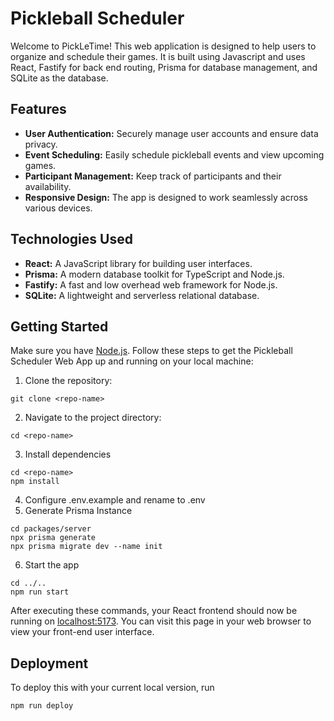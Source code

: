 # Pickleball Scheduler
Welcome to PickLeTime! This web application is designed to help users to organize and schedule their games. It is built using Javascript and uses React, Fastify for back end routing, Prisma for database management, and SQLite as the database.

## Features

- **User Authentication:** Securely manage user accounts and ensure data privacy.
- **Event Scheduling:** Easily schedule pickleball events and view upcoming games.
- **Participant Management:** Keep track of participants and their availability.
- **Responsive Design:** The app is designed to work seamlessly across various devices.

## Technologies Used

- **React:** A JavaScript library for building user interfaces.
- **Prisma:** A modern database toolkit for TypeScript and Node.js.
- **Fastify:** A fast and low overhead web framework for Node.js.
- **SQLite:** A lightweight and serverless relational database.

## Getting Started
Make sure you have [Node.js](http://nodejs.org/).
Follow these steps to get the Pickleball Scheduler Web App up and running on your local machine:

1. Clone the repository:
```
git clone <repo-name>
```
2. Navigate to the project directory:
```
cd <repo-name>
```
3. Install dependencies
```
cd <repo-name>
npm install
```
4. Configure .env.example and rename to .env
5. Generate Prisma Instance
```
cd packages/server
npx prisma generate
npx prisma migrate dev --name init
```
6. Start the app
```
cd ../..
npm run start
```

After executing these commands, your React frontend should now be running on [localhost:5173](http://localhost:5173/). You can visit this page in your web browser to view your front-end user interface.

## Deployment

To deploy this with your current local version, run

```sh
npm run deploy
```
